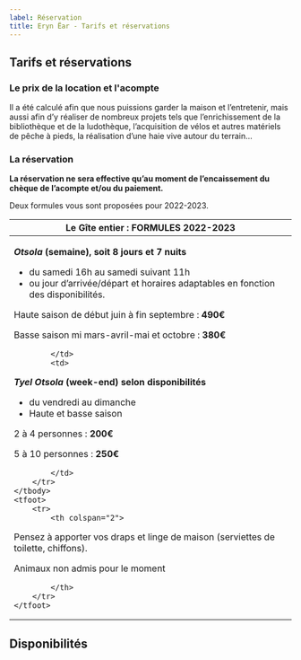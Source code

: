 ```yaml
---
label: Réservation
title: Eryn Ëar - Tarifs et réservations 
---
```

<script>
    import Calendar from '../Calendar.svelte';
</script>

## Tarifs et réservations

### Le prix de la location et l'acompte

Il a été calculé afin que nous puissions garder la maison et l’entretenir, mais aussi afin d’y réaliser de nombreux projets tels que l’enrichissement de la bibliothèque et de la ludothèque, l’acquisition de vélos et autres matériels de pêche à pieds, la réalisation d’une haie vive autour du terrain…

### La réservation

**La réservation ne sera effective qu’au moment de l’encaissement du chèque de l’acompte et/ou du paiement.**

Deux formules vous sont proposées pour 2022-2023.

<table>
    <thead>
        <tr>
            <th colspan="2">Le Gîte entier : FORMULES 2022-2023</th>
        </tr>
    </thead>
    <tbody>
        <tr>
            <td> 

**_Otsola_ (semaine), soit 8 jours et 7 nuits**

- du samedi 16h au samedi suivant 11h
- ou jour d’arrivée/départ et horaires adaptables en fonction des disponibilités.

Haute saison de début juin à fin septembre : **490€**

Basse saison mi mars-avril-mai et octobre : **380€**
            
            </td>
            <td>

**_Tyel Otsola_ (week-end) selon disponibilités**

- du vendredi au dimanche 
- Haute et basse saison

2 à 4 personnes : **200€**

5 à 10 personnes : **250€**
            
            </td>
        </tr>
    </tbody>
    <tfoot>
        <tr>
            <th colspan="2">

Pensez à apporter vos draps et linge de maison (serviettes de toilette, chiffons).

Animaux non admis pour le moment

            </th>
        </tr>
    </tfoot>
</table>


## Disponibilités 

<Calendar />


